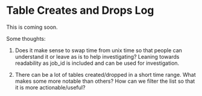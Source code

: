 Table Creates and Drops Log
======

This is coming soon.

Some thoughts: 

1. Does it make sense to swap time from unix time so that people can understand it or leave as is to help investigating? Leaning towards readability as job_id is included and can be used for investigation.

2. There can be a lot of tables created/dropped in a short time range. What makes some more notable than others? How can we filter the list so that it is more actionable/useful?